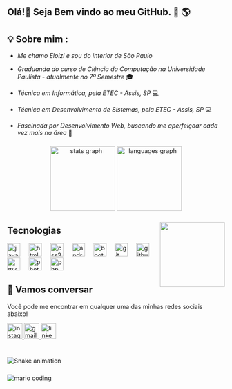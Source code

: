 <h2 align="left">Olá!👋 Seja Bem vindo ao meu GitHub. 🚀 🌎</h2>


## 💡 Sobre mim :
 - *Me chamo Eloizi e sou do interior de São Paulo* 

 - *Graduanda do curso de Ciência da Computação na Universidade Paulista - atualmente no 7º Semestre* 🎓
 
 - *Técnica em Informática, pela ETEC - Assis, SP* 💻 

 - *Técnica em Desenvolvimento de Sistemas, pela ETEC - Assis, SP* 💻 
   
 - *Fascinada por Desenvolvimento Web, buscando me aperfeiçoar cada vez mais na área* 🚀  
 
###

###

<div align="center">
  <img src="https://github-readme-stats.vercel.app/api?username=eloizi&hide_title=false&hide_rank=false&show_icons=true&include_all_commits=true&count_private=true&disable_animations=false&theme=dracula&locale=pt-br&hide_border=false" height="150" alt="stats graph"  />
  <img src="https://github-readme-stats.vercel.app/api/top-langs?username=eloizi&locale=pt-br&hide_title=false&layout=compact&card_width=320&langs_count=5&theme=dracula&hide_border=false" height="150" alt="languages graph"  />
</div>

###

<img align="right" height="150" src="https://i.picasion.com/pic91/0605eeeb3fbe98a4d070a656fb73f447.gif"  />

###
## Tecnologias
<div align="left">
  <img src="https://cdn.jsdelivr.net/gh/devicons/devicon/icons/javascript/javascript-original.svg" height="30" alt="javascript logo"  />
  <img width="12" />
  <img src="https://cdn.jsdelivr.net/gh/devicons/devicon/icons/html5/html5-original.svg" height="30" alt="html5 logo"  />
  <img width="12" />
  <img src="https://cdn.jsdelivr.net/gh/devicons/devicon/icons/css3/css3-original.svg" height="30" alt="css3 logo"  />
  <img width="12" />
  <img src="https://cdn.jsdelivr.net/gh/devicons/devicon/icons/androidstudio/androidstudio-original.svg" height="30" alt="androidstudio logo"  />
  <img width="12" />
  <img src="https://cdn.jsdelivr.net/gh/devicons/devicon/icons/bootstrap/bootstrap-original.svg" height="30" alt="bootstrap logo"  />
  <img width="12" />
  <img src="https://cdn.jsdelivr.net/gh/devicons/devicon/icons/git/git-original.svg" height="30" alt="git logo"  />
  <img width="12" />
  <img src="https://cdn.jsdelivr.net/gh/devicons/devicon/icons/github/github-original.svg" height="30" alt="github logo"  />
  <img width="12" />
  <img src="https://cdn.jsdelivr.net/gh/devicons/devicon/icons/mysql/mysql-original.svg" height="30" alt="mysql logo"  />
  <img width="12" />
  <img src="https://cdn.jsdelivr.net/gh/devicons/devicon/icons/photoshop/photoshop-plain.svg" height="30" alt="photoshop logo"  />
  <img width="12" />
  <img src="https://cdn.jsdelivr.net/gh/devicons/devicon/icons/php/php-original.svg" height="30" alt="php logo"  />
</div>

###

## :speech_balloon: Vamos conversar  

Você pode me encontrar em qualquer uma das minhas redes sociais abaixo! 

<div align="left">
  <a href="https://instagram.com/eloizi16?igshid=NzZlODBkYWE4Ng==">
   <img src="https://img.shields.io/static/v1?message=Instagram&logo=instagram&label=&color=E4405F&logoColor=white&labelColor=&style=for-the-badge" height="35" alt="instagram logo"  />
  </a>
 
  <a href="mailto:nogueira.eloizi@gmail.com">
  <img src="https://img.shields.io/static/v1?message=Gmail&logo=gmail&label=&color=D14836&logoColor=white&labelColor=&style=for-the-badge" height="35" alt="gmail logo"  />
  </a>
  
  <a href="https://www.linkedin.com/in/eloizi-nogueira-da-silva/">
  <img src="https://img.shields.io/static/v1?message=LinkedIn&logo=linkedin&label=&color=0077B5&logoColor=white&labelColor=&style=for-the-badge" height="35" alt="linkedin logo"  />
  </a>
</div>

###

<br clear="both">

<img src="https://raw.githubusercontent.com/eloizi/eloizi/output/snake.svg" alt="Snake animation" />

###

###

 ![mario coding](https://i.imgur.com/1ZvVkDc.gif)
